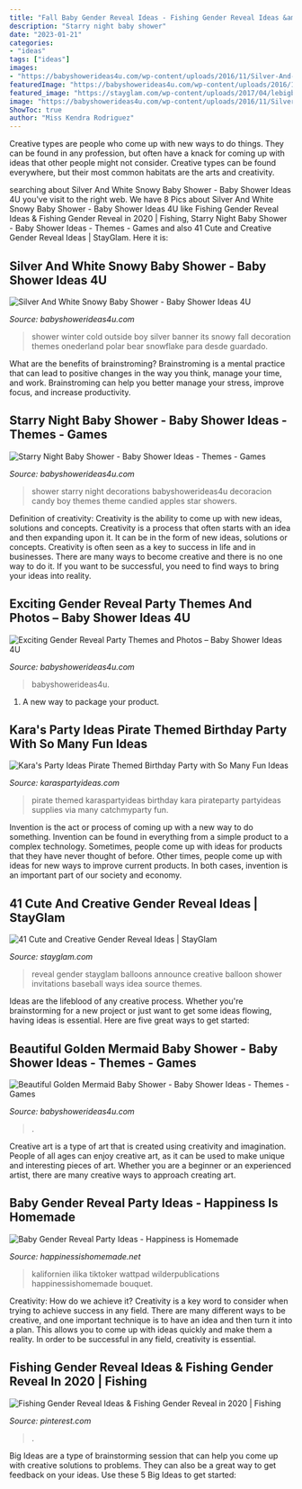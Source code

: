 ```yaml
---
title: "Fall Baby Gender Reveal Ideas - Fishing Gender Reveal Ideas &amp; Fishing Gender Reveal In 2020"
description: "Starry night baby shower"
date: "2023-01-21"
categories:
- "ideas"
tags: ["ideas"]
images:
- "https://babyshowerideas4u.com/wp-content/uploads/2016/11/Silver-And-White-Snowy-Baby-Shower-Polar-Bear.jpg"
featuredImage: "https://babyshowerideas4u.com/wp-content/uploads/2016/11/Silver-And-White-Snowy-Baby-Shower-Polar-Bear.jpg"
featured_image: "https://stayglam.com/wp-content/uploads/2017/04/lebigballoon-resiz.jpg"
image: "https://babyshowerideas4u.com/wp-content/uploads/2016/11/Silver-And-White-Snowy-Baby-Shower-Polar-Bear.jpg"
ShowToc: true
author: "Miss Kendra Rodriguez"
---
```



Creative types are people who come up with new ways to do things. They can be found in any profession, but often have a knack for coming up with ideas that other people might not consider. Creative types can be found everywhere, but their most common habitats are the arts and creativity.

	

		
searching about Silver And White Snowy Baby Shower - Baby Shower Ideas 4U you've visit to the right web. We have 8 Pics about Silver And White Snowy Baby Shower - Baby Shower Ideas 4U like Fishing Gender Reveal Ideas &amp; Fishing Gender Reveal in 2020 | Fishing, Starry Night Baby Shower - Baby Shower Ideas - Themes - Games and also 41 Cute and Creative Gender Reveal Ideas | StayGlam. Here it is:
		
    
## Silver And White Snowy Baby Shower - Baby Shower Ideas 4U

<img loading=lazy src="https://babyshowerideas4u.com/wp-content/uploads/2016/11/Silver-And-White-Snowy-Baby-Shower-Polar-Bear.jpg" onerror="this.onerror=null;this.src='https://tse4.mm.bing.net/th?id=OIP.Y6BwsTe41Zd7OAddJYIFjgHaJH&amp;pid=15.1';" alt="Silver And White Snowy Baby Shower - Baby Shower Ideas 4U">

_Source: babyshowerideas4u.com_

>shower winter cold outside boy silver banner its snowy fall decoration themes onederland polar bear snowflake para desde guardado. 

	

What are the benefits of brainstroming?
Brainstroming is a mental practice that can lead to positive changes in the way you think, manage your time, and work. Brainstroming can help you better manage your stress, improve focus, and increase productivity.

    
## Starry Night Baby Shower - Baby Shower Ideas - Themes - Games

<img loading=lazy src="http://www.babyshowerideas4u.com/wp-content/uploads/2016/09/Starry-Night-Baby-Shower-Candied-Apples.jpg" onerror="this.onerror=null;this.src='https://tse2.mm.bing.net/th?id=OIP.d3Oqj8h7n6iIgZmco2JIUQHaJ4&amp;pid=15.1';" alt="Starry Night Baby Shower - Baby Shower Ideas - Themes - Games">

_Source: babyshowerideas4u.com_

>shower starry night decorations babyshowerideas4u decoracion candy boy themes theme candied apples star showers. 

	

Definition of creativity: Creativity is the ability to come up with new ideas, solutions and concepts.
Creativity is a process that often starts with an idea and then expanding upon it. It can be in the form of new ideas, solutions or concepts. Creativity is often seen as a key to success in life and in businesses. There are many ways to become creative and there is no one way to do it. If you want to be successful, you need to find ways to bring your ideas into reality.

    
## Exciting Gender Reveal Party Themes And Photos – Baby Shower Ideas 4U

<img loading=lazy src="https://babyshowerideas4u.com/wp-content/uploads/2021/06/gender-reveal-themes-550x945.jpg" onerror="this.onerror=null;this.src='https://tse3.mm.bing.net/th?id=OIP.EzAXtRluIf464DDZs4x06wHaMu&amp;pid=15.1';" alt="Exciting Gender Reveal Party Themes and Photos – Baby Shower Ideas 4U">

_Source: babyshowerideas4u.com_

>babyshowerideas4u. 

	

1. A new way to package your product.

    
## Kara&#039;s Party Ideas Pirate Themed Birthday Party With So Many Fun Ideas

<img loading=lazy src="http://karaspartyideas.com/wp-content/uploads/2014/01/pirate-15.jpg" onerror="this.onerror=null;this.src='https://tse2.mm.bing.net/th?id=OIP.TKXNqbbm_eZOsbI9v5AG2AHaLH&amp;pid=15.1';" alt="Kara&#039;s Party Ideas Pirate Themed Birthday Party with So Many Fun Ideas">

_Source: karaspartyideas.com_

>pirate themed karaspartyideas birthday kara pirateparty partyideas supplies via many catchmyparty fun. 

	

Invention is the act or process of coming up with a new way to do something. Invention can be found in everything from a simple product to a complex technology. Sometimes, people come up with ideas for products that they have never thought of before. Other times, people come up with ideas for new ways to improve current products. In both cases, invention is an important part of our society and economy.

    
## 41 Cute And Creative Gender Reveal Ideas | StayGlam

<img loading=lazy src="https://stayglam.com/wp-content/uploads/2017/04/lebigballoon-resiz.jpg" onerror="this.onerror=null;this.src='https://tse1.mm.bing.net/th?id=OIP.14naxSoGgT79GvQuEcn_PgAAAA&amp;pid=15.1';" alt="41 Cute and Creative Gender Reveal Ideas | StayGlam">

_Source: stayglam.com_

>reveal gender stayglam balloons announce creative balloon shower invitations baseball ways idea source themes. 

	

Ideas are the lifeblood of any creative process. Whether you're brainstorming for a new project or just want to get some ideas flowing, having ideas is essential. Here are five great ways to get started: 

    
## Beautiful Golden Mermaid Baby Shower - Baby Shower Ideas - Themes - Games

<img loading=lazy src="https://babyshowerideas4u.com/wp-content/uploads/2017/06/Beautiful-Golden-Mermaid-Shower-Buffet-Chair.jpg" onerror="this.onerror=null;this.src='https://tse2.mm.bing.net/th?id=OIP.bIG1ae80EN-9GPyU9CrqPgHaFb&amp;pid=15.1';" alt="Beautiful Golden Mermaid Baby Shower - Baby Shower Ideas - Themes - Games">

_Source: babyshowerideas4u.com_

>. 

	

Creative art is a type of art that is created using creativity and imagination. People of all ages can enjoy creative art, as it can be used to make unique and interesting pieces of art. Whether you are a beginner or an experienced artist, there are many creative ways to approach creating art.

    
## Baby Gender Reveal Party Ideas - Happiness Is Homemade

<img loading=lazy src="https://www.happinessishomemade.net/wp-content/uploads/2016/05/Gender-Reveal-Party-Balloon-Bouquet-Boy-or-Girl.jpg" onerror="this.onerror=null;this.src='https://tse2.mm.bing.net/th?id=OIP.bOSsJlDCyPDU4PnOdk1iGgHaJ-&amp;pid=15.1';" alt="Baby Gender Reveal Party Ideas - Happiness is Homemade">

_Source: happinessishomemade.net_

>kalifornien ilika tiktoker wattpad wilderpublications happinessishomemade bouquet. 

	

Creativity: How do we achieve it?
Creativity is a key word to consider when trying to achieve success in any field. There are many different ways to be creative, and one important technique is to have an idea and then turn it into a plan. This allows you to come up with ideas quickly and make them a reality. In order to be successful in any field, creativity is essential.

    
## Fishing Gender Reveal Ideas &amp; Fishing Gender Reveal In 2020 | Fishing

<img loading=lazy src="https://i.pinimg.com/736x/c2/45/ea/c245ea77f997b7ea094fb9aef3561249.jpg" onerror="this.onerror=null;this.src='https://tse2.mm.bing.net/th?id=OIP.kDM0SFY8fCrd6TWbrwiB0wHaKt&amp;pid=15.1';" alt="Fishing Gender Reveal Ideas &amp; Fishing Gender Reveal in 2020 | Fishing">

_Source: pinterest.com_

>. 

	

Big Ideas are a type of brainstorming session that can help you come up with creative solutions to problems. They can also be a great way to get feedback on your ideas. Use these 5 Big Ideas to get started: 

